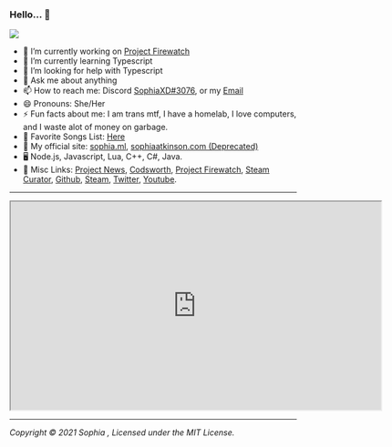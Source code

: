 ### Hello... 🌸

![](https://camo.githubusercontent.com/13a1ad1c3b82bc2b00f67af401cea569fdaa2ae54519f7cfd57fc55b01936dd7/68747470733a2f2f686974732e736565796f756661726d2e636f6d2f6170692f636f756e742f696e63722f62616467652e7376673f75726c3d6874747073253341253246253246736f706869612e6d6c26636f756e745f62673d253233384430304646267469746c655f62673d2532333030303030302669636f6e3d76697375616c73747564696f636f64652e7376672669636f6e5f636f6c6f723d253233303038434646267469746c653d436c69636b61726f6f732b26656467655f666c61743d66616c7365)


- 🔭 I’m currently working on [Project Firewatch](https://projectfirewatch.com/)
- 🌱 I’m currently learning Typescript
- 🤔 I’m looking for help with Typescript
- 💬 Ask me about anything
- 📫 How to reach me: Discord [SophiaXD#3076](https://discord.com/users/420297282676719618), or my [Email](mailto:sophialul@protonmail.com)
- 😄 Pronouns: She/Her
- ⚡ Fun facts about me: I am trans mtf, I have a homelab, I love computers, and I waste alot of money on garbage.
- 🎵 Favorite Songs List: [Here](/music/) 
- 📁 My official site: [sophia.ml](https://sophia.ml/), [sophiaatkinson.com (Deprecated)](https://sophiaatkinson.com)
- 🖥 Node.js, Javascript, Lua, C++, C#, Java.
- 🔗 Misc Links: [Project News](/releases/), [Codsworth](https://codsworth.xyz/), [Project Firewatch](https://projectfirewatch.com), [Steam Curator](/link/curator), [Github](/link/github), [Steam](/link/steam), [Twitter](/link/twitter), [Youtube](/link/youtube).

---

<p align="center"><iframe src="https://www.youtube.com/embed/f_0KWocpKA4" width=650 height="366"></iframe></p>

---

*Copyright © 2021 Sophia , Licensed under the MIT License.*
